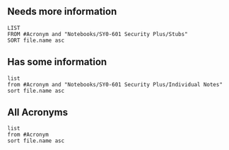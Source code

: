 ## Needs more information
```dataview
LIST
FROM #Acronym and "Notebooks/SY0-601 Security Plus/Stubs"
SORT file.name asc
```

## Has some information
```dataview
list
from #Acronym and "Notebooks/SY0-601 Security Plus/Individual Notes"
sort file.name asc
```

## All Acronyms
```dataview
list
from #Acronym  
sort file.name asc
```